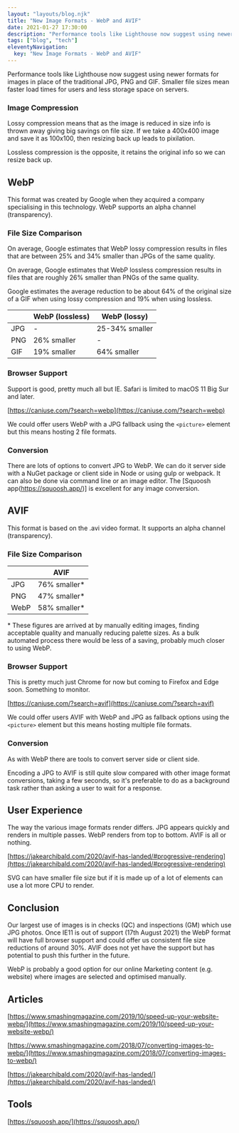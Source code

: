 ```yaml
---
layout: "layouts/blog.njk"
title: "New Image Formats - WebP and AVIF"
date: 2021-01-27 17:30:00
description: "Performance tools like Lighthouse now suggest using newer formats for images in place of the traditional JPG, PNG and GIF"
tags: ["blog", "tech"]
eleventyNavigation:
  key: "New Image Formats - WebP and AVIF"
---
```


Performance tools like Lighthouse now suggest using newer formats for images in place of the traditional JPG, PNG and GIF. Smaller file sizes mean faster load times for users and less storage space on servers.

### Image Compression

Lossy compression means that as the image is reduced in size info is thrown away giving big savings on file size. If we take a 400x400 image and save it as 100x100, then resizing back up leads to pixilation.

Lossless compression is the opposite, it retains the original info so we can resize back up.

## WebP

This format was created by Google when they acquired a company specialising in this technology. WebP supports an alpha channel (transparency).

### File Size Comparison

On average, Google estimates that WebP lossy compression results in files that are between 25% and 34% smaller than JPGs of the same quality.

On average, Google estimates that WebP lossless compression results in files that are roughly 26% smaller than PNGs of the same quality.

Google estimates the average reduction to be about 64% of the original size of a GIF when using lossy compression and 19% when using lossless.

|     | WebP (lossless) | WebP (lossy)   |
| --- | --------------- | -------------- |
| JPG | -               | 25-34% smaller |
| PNG | 26% smaller     | -              |
| GIF | 19% smaller     | 64% smaller    |

### Browser Support

Support is good, pretty much all but IE. Safari is limited to macOS 11 Big Sur and later.

[https://caniuse.com/?search=webp](https://caniuse.com/?search=webp)

We could offer users WebP with a JPG fallback using the `<picture>` element but this means hosting 2 file formats.

### Conversion

There are lots of options to convert JPG to WebP. We can do it server side with a NuGet package or client side in Node or using gulp or webpack. It can also be done via command line or an image editor. The [Squoosh app(https://squoosh.app/)] is excellent for any image conversion.

## AVIF

This format is based on the .avi video format. It supports an alpha channel (transparency).

### File Size Comparison

|      | AVIF          |
| ---- | ------------- |
| JPG  | 76% smaller\* |
| PNG  | 47% smaller\* |
| WebP | 58% smaller\* |

\* These figures are arrived at by manually editing images, finding acceptable quality and manually reducing palette sizes. As a bulk automated process there would be less of a saving, probably much closer to using WebP.

### Browser Support

This is pretty much just Chrome for now but coming to Firefox and Edge soon. Something to monitor.

[https://caniuse.com/?search=avif](https://caniuse.com/?search=avif)

We could offer users AVIF with WebP and JPG as fallback options using the `<picture>` element but this means hosting multiple file formats.

### Conversion

As with WebP there are tools to convert server side or client side.

Encoding a JPG to AVIF is still quite slow compared with other image format conversions, taking a few seconds, so it's preferable to do as a background task rather than asking a user to wait for a response.

## User Experience

The way the various image formats render differs. JPG appears quickly and renders in multiple passes. WebP renders from top to bottom. AVIF is all or nothing.

[https://jakearchibald.com/2020/avif-has-landed/#progressive-rendering](https://jakearchibald.com/2020/avif-has-landed/#progressive-rendering)

SVG can have smaller file size but if it is made up of a lot of elements can use a lot more CPU to render.

## Conclusion

Our largest use of images is in checks (QC) and inspections (GM) which use JPG photos. Once IE11 is out of support (17th August 2021) the WebP format will have full browser support and could offer us consistent file size reductions of around 30%. AVIF does not yet have the support but has potential to push this further in the future.

WebP is probably a good option for our online Marketing content (e.g. website) where images are selected and optimised manually.

## Articles

[https://www.smashingmagazine.com/2019/10/speed-up-your-website-webp/](https://www.smashingmagazine.com/2019/10/speed-up-your-website-webp/)

[https://www.smashingmagazine.com/2018/07/converting-images-to-webp/](https://www.smashingmagazine.com/2018/07/converting-images-to-webp/)

[https://jakearchibald.com/2020/avif-has-landed/](https://jakearchibald.com/2020/avif-has-landed/)

## Tools

[https://squoosh.app/](https://squoosh.app/)
